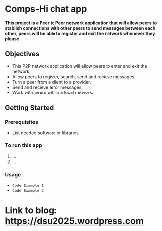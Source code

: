 # Comps-Hi chat app

**This project is a Peer to Peer network application that will allow peers to stablish connections with other peers to send messages between each other, peers will be able to register and exit the network whenever they please.**

## Objectives

* This P2P network application will allow peers to enter and exit the network.
* Allow peers to register, search, send and recieve messages.
* Turn a peer from a client to a provider.
* Send and recieve error messages.
* Work with peers within a local network.

## Getting Started

### Prerequisites

* List needed software or libraries

### To run this app 

1. ...
2. ...

### Usage

* `Code Example 1`
* `Code Example 2`


# Link to blog: https://dsu2025.wordpress.com
